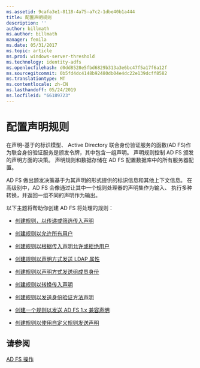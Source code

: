 ```yaml
---
ms.assetid: 9cafa3e1-8118-4a75-a7c2-1dbe40b1a444
title: 配置声明规则
description: ''
author: billmath
ms.author: billmath
manager: femila
ms.date: 05/31/2017
ms.topic: article
ms.prod: windows-server-threshold
ms.technology: identity-adfs
ms.openlocfilehash: d0dd8528e5fbd6829b313a3e6bc47f5a17f6a12f
ms.sourcegitcommit: 0b5fd4dc4148b92480db04e4dc22e139dcff8582
ms.translationtype: MT
ms.contentlocale: zh-CN
ms.lasthandoff: 05/24/2019
ms.locfileid: "66189723"
---
```

# <a name="configure-claim-rules"></a>配置声明规则

在声明\-基于的标识模型、 Active Directory 联合身份验证服务的函数\(AD FS\)作为联合身份验证服务是颁发令牌，其中包含一组声明。 声明规则控制 AD FS 颁发的声明方面的决策。 声明规则和数据存储在 AD FS 配置数据库中的所有服务器配置。  
  
AD FS 做出颁发决策基于为其声明的形式提供的标识信息和其他上下文信息。 在高级别中，AD FS 会像通过让其中一个规则处理器的声明集作为输入、 执行多种转换，并返回一组不同的声明作为输出。 

以下主题将帮助你创建 AD FS 将处理的规则： 
  
-   [创建规则，以传递或筛选传入声明](Create-a-Rule-to-Pass-Through-or-Filter-an-Incoming-Claim.md)  
  
-   [创建规则以允许所有用户](Create-a-Rule-to-Permit-All-Users.md)  
  
-   [创建规则以根据传入声明允许或拒绝用户](Create-a-Rule-to-Permit-or-Deny-Users-Based-on-an-Incoming-Claim.md)  
  
-   [创建规则以声明方式发送 LDAP 属性](Create-a-Rule-to-Send-LDAP-Attributes-as-Claims.md)  
  
-   [创建规则以声明方式发送组成员身份](Create-a-Rule-to-Send-Group-Membership-as-a-Claim.md)  
  
-   [创建规则以转换传入声明](Create-a-Rule-to-Transform-an-Incoming-Claim.md)  
  
-   [创建规则以发送身份验证方法声明](Create-a-Rule-to-Send-an-Authentication-Method-Claim.md) 
-   [创建一个规则以发送 AD FS 1.x 兼容声明](Create-a-Rule-to-Send-an-AD-FS-1x-Compatible-Claim.md) 
  
-   [创建规则以使用自定义规则发送声明](Create-a-Rule-to-Send-Claims-Using-a-Custom-Rule.md)  

## <a name="see-also"></a>请参阅  
[AD FS 操作](../../ad-fs/AD-FS-2016-Operations.md) 

